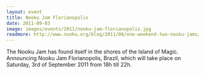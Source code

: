 ```yaml
---
layout: event
title: Nooku Jam Florianopolis
date: 2011-09-03
image: images/events/2011/nooku-jam-florianopolis.jpg
readmore: http://www.nooku.org/blog/2011/08/one-weekend-two-nooku-jams/
---
```


The Nooku Jam has found itself in the shores of the Island of Magic. Announcing Nooku Jam Florianopolis, Brazil, which will take place on Saturday, 3rd of September 2011 from 18h till 22h.
